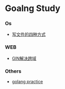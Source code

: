 # Goalng Study

### Os 
* [写文件的四种方式](./os/write_file.go)

### WEB
* [GIN解决跨域](./web/cross-domain.md)

### Others
* [golang practice](./practice/practice.md)